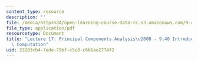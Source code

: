 ```yaml
---
content_type: resource
description: ''
file: /media/https%3A/open-learning-course-data-rc.s3.amazonaws.com/9-40-introduction-to-neural-computation-spring-2018/23203cb47ede79bfc5c8c6b1ae2774f2_MIT9_40S18_Lec17.pdf
file_type: application/pdf
resourcetype: Document
title: "Lecture 17: Principal Components Analysis\u200B - 9.40 Introduction to Neural\
  \ Computation"
uid: 23203cb4-7ede-79bf-c5c8-c6b1ae2774f2
---
```


